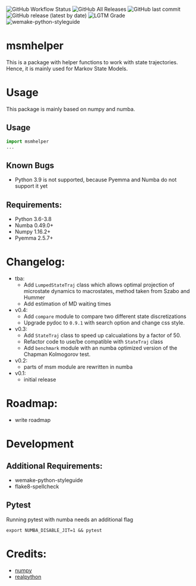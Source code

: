 ![GitHub Workflow Status](https://img.shields.io/github/workflow/status/moldyn/msmhelper/Python%20package)
![GitHub All Releases](https://img.shields.io/github/downloads/moldyn/msmhelper/total)
![GitHub last commit](https://img.shields.io/github/last-commit/moldyn/msmhelper)
![GitHub release (latest by date)](https://img.shields.io/github/v/release/moldyn/msmhelper)
![LGTM Grade](https://img.shields.io/lgtm/grade/python/github/moldyn/msmhelper?label=code%20quality&logo=lgtm)
![wemake-python-styleguide](https://img.shields.io/badge/style-wemake-000000.svg)

# msmhelper

This is a package with helper functions to work with state trajectories. Hence, it is mainly used for Markov State Models.

# Usage
This package is mainly based on numpy and numba.
## Usage
```python
import msmhelper
...
```
## Known Bugs
- Python 3.9 is not supported, because Pyemma and Numba do not support it yet

## Requirements:
- Python 3.6-3.8
- Numba 0.49.0+
- Numpy 1.16.2+
- Pyemma 2.5.7+

# Changelog:
- tba:
  - Add `LumpedStateTraj` class which allows optimal projection of microstate dynamics to macrostates, method taken from Szabo and Hummer
  - Add estimation of MD waiting times
- v0.4:
  - Add `compare` module to compare two different state discretizations
  - Upgrade pydoc to `0.9.1` with search option and change css style.
- v0.3:
  - Add `StateTraj` class to speed up calcualations by a factor of 50.
  - Refactor code to use/be compatible with `StateTraj` class
  - Add `benchmark` module with an numba optimized version of the Chapman
    Kolmogorov test.
- v0.2:
  - parts of msm module are rewritten in numba
- v0.1:
  - initial release

# Roadmap:
- write roadmap

# Development
## Additional Requirements:
- wemake-python-styleguide
- flake8-spellcheck

## Pytest
Running pytest with numba needs an additional flag
```
export NUMBA_DISABLE_JIT=1 && pytest
```

# Credits:
- [numpy](https://docs.scipy.org/doc/numpy)
- [realpython](https://realpython.com/)

